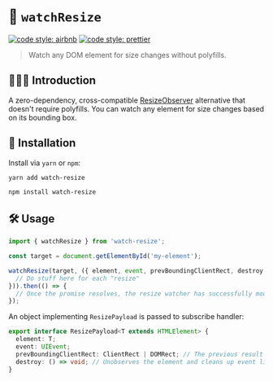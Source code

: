 # 👀 `watchResize`

[![code style: airbnb](https://img.shields.io/badge/code%20style-airbnb-blue.svg?style=flat)](https://github.com/airbnb/javascript)
[![code style: prettier](https://img.shields.io/badge/code_style-prettier-ff69b4.svg?style=flat)](https://github.com/prettier/prettier)

> Watch any DOM element for size changes without polyfills.

## 💁🏼‍♂️ Introduction

A zero-dependency, cross-compatible [ResizeObserver](https://developer.mozilla.org/en-US/docs/Web/API/ResizeObserver) alternative that doesn't require polyfills. You can watch any element for size changes based on its bounding box.

## 🔗 Installation

Install via `yarn` or `npm`:

```sh
yarn add watch-resize
```

```sh
npm install watch-resize
```

## 🛠️ Usage

```ts
import { watchResize } from 'watch-resize';

const target = document.getElementById('my-element');

watchResize(target, ({ element, event, prevBoundingClientRect, destroy }) => {
  // Do stuff here for each "resize"
})).then(() => {
  // Once the promise resolves, the resize watcher has successfully mounted!
});
```

An object implementing `ResizePayload` is passed to subscribe handler:

```ts
export interface ResizePayload<T extends HTMLElement> {
  element: T;
  event: UIEvent;
  prevBoundingClientRect: ClientRect | DOMRect; // The previous result of "element.getBoundingClientRect()".
  destroy: () => void; // Unobserves the element and cleans up event listeners
}
```
